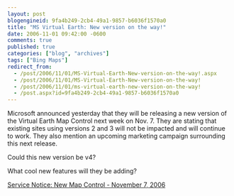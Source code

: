 ```yaml
---
layout: post
blogengineid: 9fa4b249-2cb4-49a1-9857-b6036f1570a0
title: "MS Virtual Earth: New version on the way!"
date: 2006-11-01 09:42:00 -0600
comments: true
published: true
categories: ["blog", "archives"]
tags: ["Bing Maps"]
redirect_from: 
  - /post/2006/11/01/MS-Virtual-Earth-New-version-on-the-way!.aspx
  - /post/2006/11/01/MS-Virtual-Earth-New-version-on-the-way!
  - /post/2006/11/01/ms-virtual-earth-new-version-on-the-way!
  - /post.aspx?id=9fa4b249-2cb4-49a1-9857-b6036f1570a0
---
```

<!-- more -->


Microsoft announced yesterday that they will be releasing a new version of the Virtual Earth Map Control next week on Nov. 7. They are stating that existing sites using versions 2 and 3 will not be impacted and will continue to work. They also mention an upcoming marketing campaign surrounding this next release.



Could this new version be v4?

What cool new features will they be adding?



<a href="http://blogs.msdn.com/virtualearth/archive/2006/10/31/service-notice-new-map-control-november-7-2006.aspx">Service Notice: New Map Control - November 7, 2006</a>

